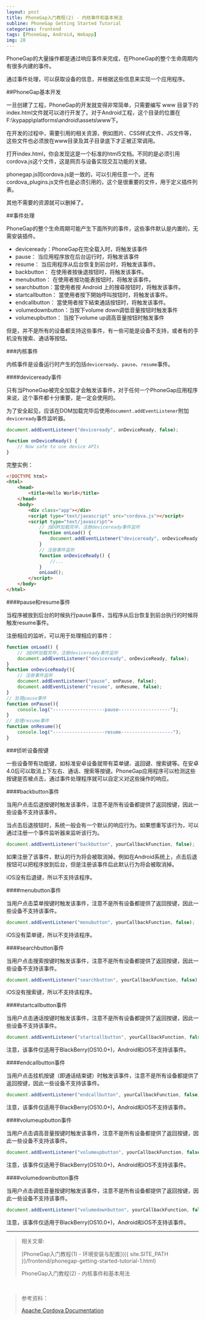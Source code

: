 ```yaml
---
layout: post
title: PhoneGap入门教程(2) - 内核事件和基本用法
subline: PhoneGap Getting Started Tutorial
categories: frontend
tags: [PhoneGap, Android, Webapp]
img: 28
---
```


PhoneGap的大量操作都是通过响应事件来完成，在PhoneGap的整个生命周期内有很多内建的事件。

通过事件处理，可以获取设备的信息，并根据这些信息来实现一个应用程序。

##PhoneGap基本开发

一旦创建了工程，PhoneGap的开发就变得非常简单，只需要编写 www 目录下的index.html文件就可以进行开发了。对于Android工程，这个目录的位置在F:\kypapp\platforms\android\assets\www下。

在开发的过程中，需要引用的相关资源，例如图片、CSS样式文件、JS文件等，这些文件也必须放在www目录及其子目录底下才正被正常调用。

打开index.html，你会发现这是一个标准的html5文档。不同的是必须引用cordova.js这个文件，这是网页与设备实现交互功能的关键。

phonegap.js同cordova.js是一致的，可以引用任意一个。还有cordova_plugins.js文件也是必须引用的，这个是很重要的文件，用于定义插件列表。

其他不需要的资源就可以删掉了。

##事件处理

PhoneGap的整个生命周期可能产生下面所列的事件，这些事件默认是内置的，无需安装插件。

- deviceready：PhoneGap在完全载入时，将触发该事件
- pause：      当应用程序放在后台运行时，将触发该事件
- resume：     当应用程序从后台恢复到前台时，将触发该事件。
- backbutton： 在使用者按後退按钮时，将触发该事件。
- menubutton： 在使用者按功能表按钮时，将触发该事件。
- searchbutton：當使用者按 Android 上的搜尋按钮时，将触发该事件。
- startcallbutton： 當使用者按下開始呼叫按钮时，将触发该事件。
- endcallbutton：   當使用者按下結束通話按钮时，将触发该事件。
- volumedownbutton：当按下volume down调低音量按钮时触发事件
- volumeupbutton：  当按下volume up调高音量按钮时触发事件

但是，并不是所有的设备都支持这些事件，有一些可能是设备不支持，或者有的手机没有搜索、通话等按钮。

###内核事件

内核事件是设备运行时产生的包括`deviceready`、`pause`、`resume`事件。

####deviceready事件

只有当PhoneGap被完全加载才会触发该事件，对于任何一个PhoneGap应用程序来说，这个事件都十分重要，是一定会使用的。

为了安全起见，应该在DOM加载完毕后使用`document.addEventListener`附加`deviceready`事件监听器。

```js
document.addEventListener("deviceready", onDeviceReady, false);

function onDeviceReady() {
    // Now safe to use device APIs
}
```

完整实例：

```html
<!DOCTYPE html>
<html>
    <head>
        <title>Hello World</title>
    </head>
    <body>
        <div class="app"></div>
        <script type="text/javascript" src="cordova.js"></script>
        <script type="text/javascript">
	        // 当DOM加载完毕，注册deviceready事件监听
	        function onLoad() {
	        	document.addEventListener("deviceready", onDeviceReady, false);
	        }
	        // 注册事件监听
	        function onDeviceReady() {
	        	//...
	        }
	        onLoad();
        </script>
    </body>
</html>
```

####pause和resume事件

当程序被放到后台的时候执行pause事件，当程序从后台恢复到前台执行的时候将触发resume事件。

注册相应的监听，可以用于处理相应的事件：

```js
function onLoad() {
	// 当DOM加载完毕，注册deviceready事件监听
	document.addEventListener("deviceready", onDeviceReady, false);
}
function onDeviceReady(){
	// 注册事件监听
	document.addEventListener("pause", onPause, false);
	document.addEventListener("resume", onResume, false);
}
// 处理pause事件
function onPause(){
	console.log("-------------------pause-------------------");
}
// 处理resume事件
function onResume(){
	console.log("-------------------resume-------------------");
}
```

###侦听设备按键

一些设备带有功能键，如标准安卓设备就带有菜单键、返回键、搜索键等。在安卓4.0后可以取消上下左右、通话、搜索等按键。PhoneGap应用程序可以检测这些按键是否被点击，通过事件处理程序就可以自定义对这些操作的响应。

####backbutton事件

当用户点击后退按键时触发该事件，注意不是所有设备都提供了返回按键，因此一些设备不支持该事件。

当点击后退按钮时，系统一般会有一个默认的响应行为。如果想重写该行为，可以通过注册一个事件监听器来监听该行为。

```js
document.addEventListener("backbutton", yourCallbackFunction, false);
```

如果注册了该事件，默认的行为将会被取消掉。例如在Android系统上，点击后退按钮可以把程序放到后台，但是注册该事件后此默认行为将会被取消掉。

iOS没有后退键，所以不支持该程序。

####menubutton事件

当用户点击菜单按键时触发该事件，注意不是所有设备都提供了返回按键，因此一些设备不支持该事件。

```js
document.addEventListener("menubutton", yourCallbackFunction, false);
```

iOS没有菜单键，所以不支持该程序。

####searchbutton事件

当用户点击搜索按键时触发该事件，注意不是所有设备都提供了返回按键，因此一些设备不支持该事件。

```js
document.addEventListener("searchbutton", yourCallbackFunction, false);
```

iOS没有搜索键，所以不支持该程序。

####startcallbutton事件

当用户点击通话按键时触发该事件，注意不是所有设备都提供了返回按键，因此一些设备不支持该事件。

```js
document.addEventListener("startcallbutton", yourCallbackFunction, false);
```

注意，该事件仅适用于BlackBerry(OS10.0+)，Android和iOS不支持该事件。

####endcallbutton事件

当用户点击挂机按键（即通话结束键）时触发该事件，注意不是所有设备都提供了返回按键，因此一些设备不支持该事件。

```js
document.addEventListener("endcallbutton", yourCallbackFunction, false);
```

注意，该事件仅适用于BlackBerry(OS10.0+)，Android和iOS不支持该事件。

####volumeupbutton事件

当用户点击调高音量按键时触发该事件，注意不是所有设备都提供了返回按键，因此一些设备不支持该事件。

```js
document.addEventListener("volumeupbutton", yourCallbackFunction, false);
```

注意，该事件仅适用于BlackBerry(OS10.0+)，Android和iOS不支持该事件。

####volumedownbutton事件

当用户点击调低音量按键时触发该事件，注意不是所有设备都提供了返回按键，因此一些设备不支持该事件。

```js
document.addEventListener("volumedownbutton", yourCallbackFunction, false);
```

注意，该事件仅适用于BlackBerry(OS10.0+)，Android和iOS不支持该事件。

----------


>相关文章:
>
> [PhoneGap入门教程(1) - 环境安装与配置]({{ site.SITE_PATH }}/frontend/phonegap-getting-started-tutorial-1.html)
>
> PhoneGap入门教程(2) - 内核事件和基本用法

<br>

> 参考资料：
>
> [Apache Cordova Documentation](http://cordova.apache.org/docs/zh/3.1.0/cordova_events_events.md.html#deviceready)
